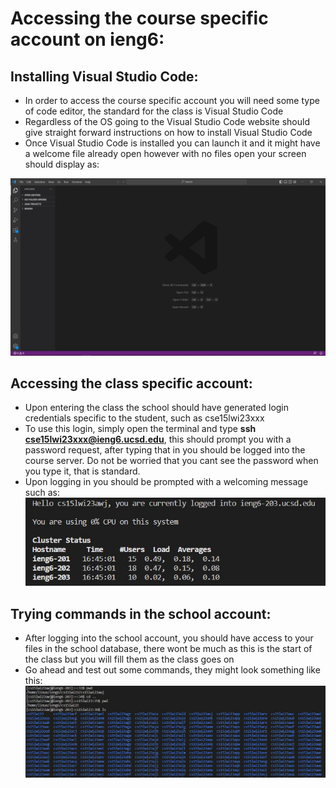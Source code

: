 # Accessing the course specific account on ieng6:

## Installing Visual Studio Code:
* In order to access the course specific account you will need some type of code editor, the standard for the class is Visual Studio Code
* Regardless of the OS going to the Visual Studio Code website should give straight forward instructions on how to install Visual Studio Code
* Once Visual Studio Code is installed you can launch it and it might have a welcome file already open however with no files open your screen should display as:


![Image](VSCProof.JPG)

## Accessing the class specific account:
* Upon entering the class the school should have generated login credentials specific to the student, such as cse15lwi23xxx
* To use this login, simply open the terminal and type **ssh cse15lwi23xxx@ieng6.ucsd.edu**, this should prompt you with a password request, after typing that in you should be logged into the course server. Do not be worried that you cant see the password when you type it, that is standard.
* Upon logging in you should be prompted with a welcoming message such as:
![Image](ProofofLogin.JPG)

## Trying commands in the school account:
* After logging into the school account, you should have access to your files in the school database, there wont be much as this is the start of the class but you will fill them as the class goes on
* Go ahead and test out some commands, they might look something like this:
![Image](SchoolAccess.JPG)

